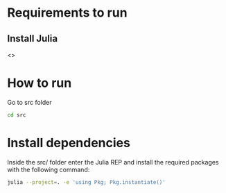 

# Requirements to run

## Install Julia
<>

# How to run
Go to src folder
```bash
cd src
```


# Install dependencies
Inside the src/ folder enter the Julia REP and install the required packages with the following command:
```bash
julia --project=. -e 'using Pkg; Pkg.instantiate()'
```
